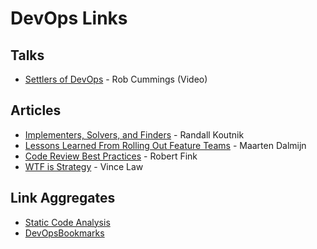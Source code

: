 # DevOps Links

## Talks
* [Settlers of DevOps](https://youtu.be/woSoQq3UkAc) - Rob Cummings (Video)

## Articles
* [Implementers, Solvers, and Finders](https://dev.to/rkoutnik/implementers-solvers-and-finders-3f7a) - Randall Koutnik
* [Lessons Learned From Rolling Out Feature Teams](https://hackernoon.com/lessons-learned-from-rolling-out-feature-teams-729b941027e5) - Maarten Dalmijn
* [Code Review Best Practices](https://medium.com/@palantir/code-review-best-practices-19e02780015f) - Robert Fink
* [WTF is Strategy](https://hackernoon.com/wtf-is-a-strategy-bcaa3fda9a31) - Vince Law

## Link Aggregates
* [Static Code Analysis](https://github.com/mre/awesome-static-analysis)
* [DevOpsBookmarks](http://www.devopsbookmarks.com/)
